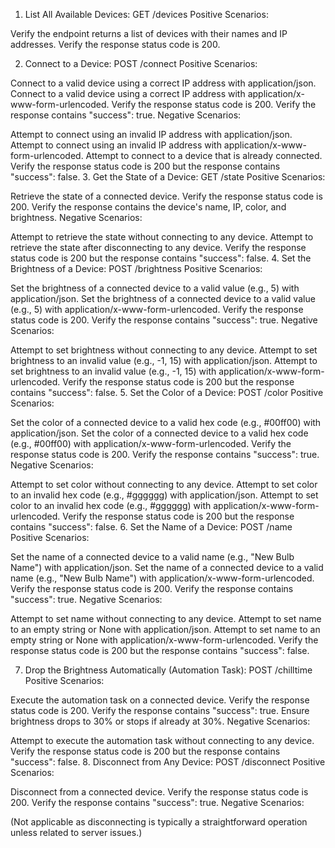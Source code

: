 1. List All Available Devices: GET /devices
Positive Scenarios:

Verify the endpoint returns a list of devices with their names and IP addresses.
Verify the response status code is 200.

2. Connect to a Device: POST /connect
Positive Scenarios:

Connect to a valid device using a correct IP address with application/json.
Connect to a valid device using a correct IP address with application/x-www-form-urlencoded.
Verify the response status code is 200.
Verify the response contains "success": true.
Negative Scenarios:

Attempt to connect using an invalid IP address with application/json.
Attempt to connect using an invalid IP address with application/x-www-form-urlencoded.
Attempt to connect to a device that is already connected.
Verify the response status code is 200 but the response contains "success": false.
3. Get the State of a Device: GET /state
Positive Scenarios:

Retrieve the state of a connected device.
Verify the response status code is 200.
Verify the response contains the device's name, IP, color, and brightness.
Negative Scenarios:

Attempt to retrieve the state without connecting to any device.
Attempt to retrieve the state after disconnecting to any device.
Verify the response status code is 200 but the response contains "success": false.
4. Set the Brightness of a Device: POST /brightness
Positive Scenarios:

Set the brightness of a connected device to a valid value (e.g., 5) with application/json.
Set the brightness of a connected device to a valid value (e.g., 5) with application/x-www-form-urlencoded.
Verify the response status code is 200.
Verify the response contains "success": true.
Negative Scenarios:

Attempt to set brightness without connecting to any device.
Attempt to set brightness to an invalid value (e.g., -1, 15) with application/json.
Attempt to set brightness to an invalid value (e.g., -1, 15) with application/x-www-form-urlencoded.
Verify the response status code is 200 but the response contains "success": false.
5. Set the Color of a Device: POST /color
Positive Scenarios:

Set the color of a connected device to a valid hex code (e.g., #00ff00) with application/json.
Set the color of a connected device to a valid hex code (e.g., #00ff00) with application/x-www-form-urlencoded.
Verify the response status code is 200.
Verify the response contains "success": true.
Negative Scenarios:

Attempt to set color without connecting to any device.
Attempt to set color to an invalid hex code (e.g., #gggggg) with application/json.
Attempt to set color to an invalid hex code (e.g., #gggggg) with application/x-www-form-urlencoded.
Verify the response status code is 200 but the response contains "success": false.
6. Set the Name of a Device: POST /name
Positive Scenarios:

Set the name of a connected device to a valid name (e.g., "New Bulb Name") with application/json.
Set the name of a connected device to a valid name (e.g., "New Bulb Name") with application/x-www-form-urlencoded.
Verify the response status code is 200.
Verify the response contains "success": true.
Negative Scenarios:

Attempt to set name without connecting to any device.
Attempt to set name to an empty string or None with application/json.
Attempt to set name to an empty string or None with application/x-www-form-urlencoded.
Verify the response status code is 200 but the response contains "success": false.

7. Drop the Brightness Automatically (Automation Task): POST /chilltime
Positive Scenarios:

Execute the automation task on a connected device.
Verify the response status code is 200.
Verify the response contains "success": true.
Ensure brightness drops to 30% or stops if already at 30%.
Negative Scenarios:

Attempt to execute the automation task without connecting to any device.
Verify the response status code is 200 but the response contains "success": false.
8. Disconnect from Any Device: POST /disconnect
Positive Scenarios:

Disconnect from a connected device.
Verify the response status code is 200.
Verify the response contains "success": true.
Negative Scenarios:

(Not applicable as disconnecting is typically a straightforward operation unless related to server issues.)